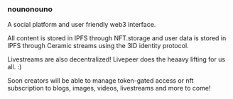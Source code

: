 ### nounonouno 

A social platform and user friendly web3 interface.

All content is stored in IPFS through NFT.storage and user data is stored in IPFS through Ceramic streams using the 3ID identity protocol.

Livestreams are also decentralized! Livepeer does the heaavy lifting for us all. :)

Soon  creators will be able to manage token-gated access or nft subscription to blogs, images, videos, livestreams and more to come!


